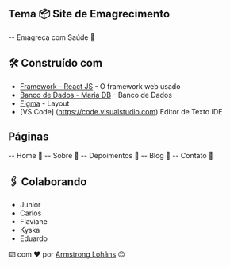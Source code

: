 ## Tema 📦 Site de Emagrecimento 
-- Emagreça com Saúde 🚀

## 🛠️ Construído com

* [Framework - React JS](https://react.dev) - O framework web usado
* [Banco de Dados - Maria DB](https://mariadb.org) - Banco de Dados
* [Figma](https://www.figma.com) - Layout
* [VS Code] (https://code.visualstudio.com) Editor de Texto IDE

## Páginas
-- Home  📌
-- Sobre  📌
-- Depoimentos  📌
-- Blog  📌
-- Contato  📌

## 🖇️ Colaborando
- Junior
- Carlos
- Flaviane
- Kyska
- Eduardo

⌨️ com ❤️ por [Armstrong Lohãns](https://github.com/eduardotecnologo/ProjectTalentCloud) 😊